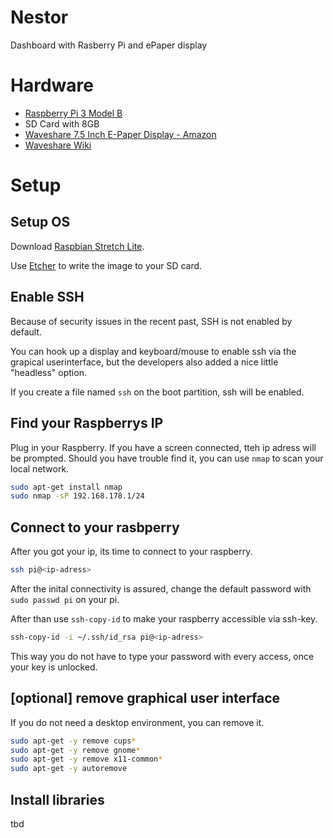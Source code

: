 # Nestor
Dashboard with Rasberry Pi and ePaper display

# Hardware
- [Raspberry Pi 3 Model B](https://www.amazon.de/gp/product/B01CD5VC92/ref=oh_aui_detailpage_o06_s00?ie=UTF8&psc=1)
- SD Card with 8GB
- [Waveshare 7.5 Inch E-Paper Display - Amazon](https://www.amazon.de/gp/product/B075R4QY3L/ref=oh_aui_detailpage_o05_s00?ie=UTF8&psc=1)
- [Waveshare Wiki](https://www.waveshare.com/wiki/7.5inch_e-Paper_HAT?Amazon)

# Setup
## Setup OS
Download [Raspbian Stretch Lite](https://www.raspberrypi.org/downloads/raspbian/).

Use [Etcher](https://etcher.io/) to write the image to your SD card.

## Enable SSH
Because of security issues in the recent past, SSH is not enabled by default.

You can hook up a display and keyboard/mouse to enable ssh via the grapical userinterface, but the developers also added a nice little "headless" option. 

If you create a file named `ssh` on the boot partition, ssh will be enabled.

## Find your Raspberrys IP
Plug in your Raspberry. If you have a screen connected, tteh ip adress will be prompted. Should you have trouble find it, you can use `nmap` to scan your local network.

```bash
sudo apt-get install nmap
sudo nmap -sP 192.168.178.1/24
```

## Connect to your rasbperry
After you got your ip, its time to connect to your raspberry.

```bash
ssh pi@<ip-adress>
```

After the inital connectivity is assured, change the default password with `sudo passwd pi` on your pi.

After than use `ssh-copy-id` to make your raspberry accessible via ssh-key.

```bash
ssh-copy-id -i ~/.ssh/id_rsa pi@<ip-adress>
```

This way you do not have to type your password with every access, once your key is unlocked.

## [optional] remove graphical user interface
If you do not need a desktop environment, you can remove it.

```bash
sudo apt-get -y remove cups*
sudo apt-get -y remove gnome*
sudo apt-get -y remove x11-common*
sudo apt-get -y autoremove
```

## Install libraries
tbd